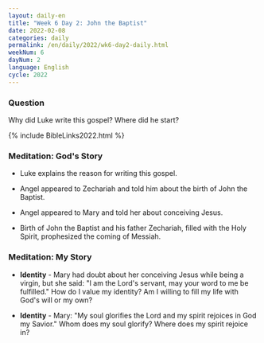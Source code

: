 ```yaml
---
layout: daily-en
title: "Week 6 Day 2: John the Baptist"
date: 2022-02-08
categories: daily
permalink: /en/daily/2022/wk6-day2-daily.html
weekNum: 6
dayNum: 2
language: English
cycle: 2022
---
```


### Question     
Why did Luke write this gospel? Where did he start?

{% include BibleLinks2022.html %} 

### Meditation: God's Story   
+ Luke explains the reason for writing this gospel.

+ Angel appeared to Zechariah and told him about the birth of John the Baptist. 

+ Angel appeared to Mary and told her about conceiving Jesus. 

+ Birth of John the Baptist and his father Zechariah, filled with the Holy Spirit, prophesized the coming of Messiah.  

### Meditation: My Story   
+ **Identity** - Mary had doubt about her conceiving Jesus while being a virgin, but she said: "I am the Lord's servant, may your word to me be fulfilled." How do I value my identity? Am I willing to fill my life with God's will or my own? 

+ **Identity** - Mary: "My soul glorifies the Lord and my spirit rejoices in God my Savior." Whom does my soul glorify? Where does my spirit rejoice in? 
